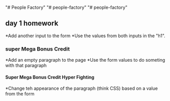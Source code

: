 "# People Factory"
"# people-factory" 
"# people-factory" 
## day 1 homework

*Add another input to the form
*Use the values from both inputs in the "h1".
### super Mega Bonus Credit
*Add an empty paragraph to the page
*Use the form values to do someting with that paragraph
#### Super Mega Bonus Credit Hyper Fighting
*Change teh appearance of the paragraph (think CSS) based on a value from the form